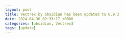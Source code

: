 ```yaml
---
layout: post
title: Vectrex by obsidian has been updated to 0.9.3
date: 2024-04-30 02:33:17 +0000
categories: [obsidian, Vectrex]
tags: [update]
---
```


